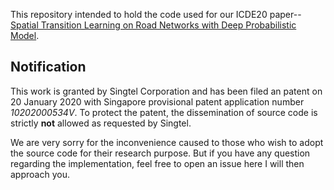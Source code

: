 
This repository intended to hold the code used for our ICDE20 paper--[Spatial Transition Learning on Road Networks with Deep Probabilistic Model](https://www.ntu.edu.sg/home/lixiucheng/pdfs/icde20-deepst.pdf).



## Notification

This work is granted by Singtel Corporation and has been filed an patent on 20 January 2020 with Singapore provisional patent application number *10202000534V*. To protect the patent, the dissemination of source code is strictly **not** allowed as requested by Singtel. 

We are very sorry for the inconvenience caused to those who wish to adopt the source code for their research purpose. But if you have any question regarding the implementation, feel free to open an issue here I will then approach you. 
